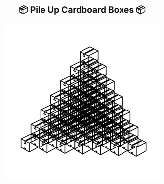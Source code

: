 <h1 align="center">📦 Pile Up Cardboard Boxes 📦</h1>

<div align="center">
  <img src="main.svg">
</div>
